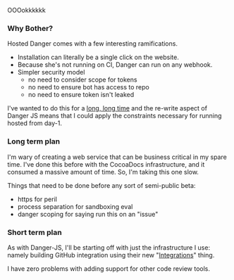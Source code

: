 OOOokkkkkk

### Why Bother?

Hosted Danger comes with a few interesting ramifications. 

* Installation can literally be a single click on the website.
* Because she's not running on CI, Danger can run on any webhook.
* Simpler security model 
  * no need to consider scope for tokens
  * no need to ensure bot has access to repo
  * no need to ensure token isn't leaked

I've wanted to do this for a [long, long time](https://github.com/danger/danger/issues/42) and the re-write aspect of Danger JS means that I could apply the constraints necessary for running hosted from day-1.

### Long term plan

I'm wary of creating a web service that can be business critical in my spare time. I've done this before with the CocoaDocs infrastructure, and it consumed a massive amount of time. So, I'm taking this one slow.

Things that need to be done before any sort of semi-public beta:

* https for peril
* process separation for sandboxing eval
* danger scoping for saying run this on an "issue" 

### Short term plan

As with Danger-JS, I'll be starting off with just the infrastructure I use: namely building GitHub integration using their new "[Integrations](https://developer.github.com/early-access/integrations/)" thing.

I have zero problems with adding support for other code review tools.
